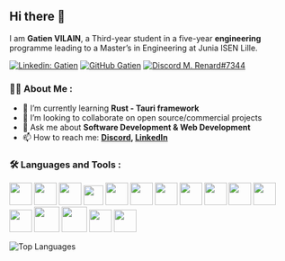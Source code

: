 ## Hi there 👋

I am **Gatien VILAIN**, a Third-year student in a five-year **engineering** programme leading to a Master’s in Engineering at Junia ISEN Lille.

[![Linkedin: Gatien](https://img.shields.io/badge/-LinkedIn-blue?&logo=Linkedin)](https://www.linkedin.com/in/gatien-vilain/)
[![GitHub Gatien](https://img.shields.io/github/followers/GatienVilain?label=Follow%20me&style=social)](https://github.com/GatienVilain)
[![Discord M. Renard#7344](https://img.shields.io/badge/-M.%20Renard%237344-5968f6?&logo=discord&logoColor=white)](https://discordapp.com/users/492761649627791370)


### 🧑‍💻 About Me :

- 🌱 I’m currently learning **Rust - Tauri framework**
- 👯 I’m looking to collaborate on open source/commercial projects
- 💬 Ask me about **Software Development & Web Development**
- 📫 How to reach me:
  **[Discord](https://discordapp.com/users/492761649627791370), [LinkedIn](https://www.linkedin.com/in/gatien-vilain/)**



### 🛠  Languages and Tools :

<span>
    <img src="https://cdn.jsdelivr.net/gh/devicons/devicon/icons/c/c-original.svg" width=40px/>
    <img src="https://cdn.jsdelivr.net/gh/devicons/devicon/icons/css3/css3-original-wordmark.svg" width=40px/>
    <img src="https://cdn.jsdelivr.net/gh/devicons/devicon/icons/gimp/gimp-original-wordmark.svg" width=40px/>
    <img src="https://cdn.jsdelivr.net/gh/devicons/devicon/icons/git/git-original.svg" width=35px/>
    <img src="https://cdn.jsdelivr.net/gh/devicons/devicon/icons/github/github-original-wordmark.svg" width=40px/>
    <img src="https://cdn.jsdelivr.net/gh/devicons/devicon/icons/gitlab/gitlab-original-wordmark.svg" width=40px/>
    <img src="https://cdn.jsdelivr.net/gh/devicons/devicon/icons/html5/html5-original-wordmark.svg" width=40px/>
    <img src="https://cdn.jsdelivr.net/gh/devicons/devicon/icons/javascript/javascript-plain.svg" width=40px/>
    <img src="https://cdn.jsdelivr.net/gh/devicons/devicon/icons/linux/linux-original.svg" width=40px/>
    <img src="https://cdn.jsdelivr.net/gh/devicons/devicon/icons/matlab/matlab-original.svg" width=40px/>
    <img src="https://cdn.jsdelivr.net/gh/devicons/devicon/icons/mysql/mysql-original-wordmark.svg" width=40px/>
    <img src="https://cdn.jsdelivr.net/gh/devicons/devicon/icons/python/python-original-wordmark.svg" width=40px/>
    <img src="https://cdn.jsdelivr.net/gh/devicons/devicon/icons/rust/rust-plain.svg" width=45px/>
    <img src="https://cdn.jsdelivr.net/gh/devicons/devicon/icons/sass/sass-original.svg" width=45px/>
    <img src="https://cdn.jsdelivr.net/gh/devicons/devicon/icons/visualstudio/visualstudio-plain.svg" width=40px/>
    <img src="https://cdn.jsdelivr.net/gh/devicons/devicon/icons/vscode/vscode-original-wordmark.svg" width=40px/>
</span>

![Top Languages](https://github-readme-stats.vercel.app/api/top-langs/?username=GatienVilain&layout=compact)

<!-- ### 🔥Top Repositories -->




